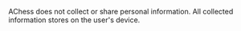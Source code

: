 AChess does not collect or share personal information.
All collected information stores on the user's device.